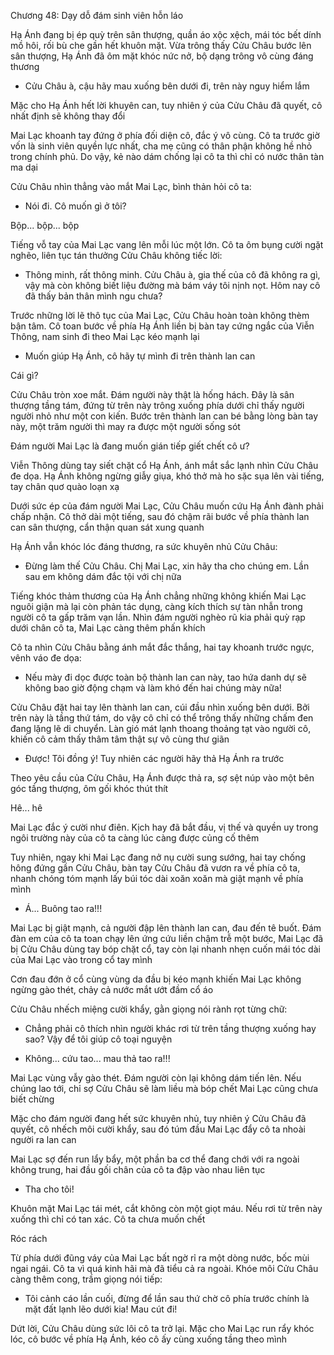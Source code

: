 




Chương 48: Dạy dỗ đám sinh viên hỗn láo

Hạ Ánh đang bị ép quỳ trên sân thượng, quần áo xộc xệch, mái tóc bết dính mồ hôi, rối bù che gần hết khuôn mặt. Vừa trông thấy Cửu Châu bước lên sân thượng, Hạ Ánh đã ôm mặt khóc nức nở, bộ dạng trông vô cùng đáng thương

- Cửu Châu à, cậu hãy mau xuống bên dưới đi, trên này nguy hiểm lắm

Mặc cho Hạ Ánh hết lời khuyên can, tuy nhiên ý của Cửu Châu đã quyết, cô nhất định sẽ không thay đổi

Mai Lạc khoanh tay đứng ở phía đối diện cô, đắc ý vô cùng. Cô ta trước giờ vốn là sinh viên quyền lực nhất, cha mẹ cũng có thân phận không hề nhỏ trong chính phủ. Do vậy, kẻ nào dám chống lại cô ta thì chỉ có nước thân tàn ma dại

Cửu Châu nhìn thẳng vào mắt Mai Lạc, bình thản hỏi cô ta:

- Nói đi. Cô muốn gì ở tôi?

Bộp... bộp... bộp

Tiếng vỗ tay của Mai Lạc vang lên mỗi lúc một lớn. Cô ta ôm bụng cười ngặt nghẽo, liên tục tán thưởng Cửu Châu không tiếc lời:

- Thông minh, rất thông minh. Cửu Châu à, gia thế của cô đã không ra gì, vậy mà còn không biết liệu đường mà bám váy tôi nịnh nọt. Hôm nay cô đã thấy bản thân mình ngu chưa?


Trước những lời lẽ thô tục của Mai Lạc, Cửu Châu hoàn toàn không thèm bận tâm. Cô toan bước về phía Hạ Ánh liền bị bàn tay cứng ngắc của Viễn Thông, nam sinh đi theo Mai Lạc kéo mạnh lại

- Muốn giúp Hạ Ánh, cô hãy tự mình đi trên thành lan can

Cái gì?

Cửu Châu tròn xoe mắt. Đám người này thật là hống hách. Đây là sân thượng tầng tám, đứng từ trên này trông xuống phía dưới chỉ thấy người người nhỏ như một con kiến. Bước trên thành lan can bé bằng lòng bàn tay này, một trăm người thì may ra được một người sống sót

Đám người Mai Lạc là đang muốn gián tiếp giết chết cô ư?

Viễn Thông dùng tay siết chặt cổ Hạ Ánh, ánh mắt sắc lạnh nhìn Cửu Châu đe dọa. Hạ Ánh không ngừng giẫy giụa, khó thở mà ho sặc sụa lên vài tiếng, tay chân quơ quào loạn xạ

Dưới sức ép của đám người Mai Lạc, Cửu Châu muốn cứu Hạ Ánh đành phải chấp nhận. Cô thở dài một tiếng, sau đó chậm rãi bước về phía thành lan can sân thượng, cẩn thận quan sát xung quanh

Hạ Ánh vẫn khóc lóc đáng thương, ra sức khuyên nhủ Cửu Châu:

- Đừng làm thế Cửu Châu. Chị Mai Lạc, xin hãy tha cho chúng em. Lần sau em không dám đắc tội với chị nữa

Tiếng khóc thảm thương của Hạ Ánh chẳng những không khiến Mai Lạc nguôi giận mà lại còn phản tác dụng, càng kích thích sự tàn nhẫn trong người cô ta gấp trăm vạn lần. Nhìn đám người nghèo rũ kia phải quỳ rạp dưới chân cô ta, Mai Lạc càng thêm phấn khích

Cô ta nhìn Cửu Châu bằng ánh mắt đắc thắng, hai tay khoanh trước ngực, vênh váo đe dọa:

- Nếu mày đi dọc được toàn bộ thành lan can này, tao hứa danh dự sẽ không bao giờ động chạm và làm khó đến hai chúng mày nữa!


Cửu Châu đặt hai tay lên thành lan can, cúi đầu nhìn xuống bên dưới. Bởi trên này là tầng thứ tám, do vậy cô chỉ có thể trông thấy những chấm đen đang lặng lẽ di chuyển. Làn gió mát lạnh thoang thoảng tạt vào người cô, khiến cô cảm thấy thâm tâm thật sự vô cùng thư giãn

- Được! Tôi đồng ý! Tuy nhiên các người hãy thả Hạ Ánh ra trước

Theo yêu cầu của Cửu Châu, Hạ Ánh được thả ra, sợ sệt núp vào một bên góc tầng thượng, ôm gối khóc thút thít

Hê... hê

Mai Lạc đắc ý cười như điên. Kịch hay đã bắt đầu, vị thế và quyền uy trong ngôi trường này của cô ta càng lúc càng được củng cố thêm

Tuy nhiên, ngay khi Mai Lạc đang nở nụ cười sung sướng, hai tay chống hông đứng gần Cửu Châu, bàn tay Cửu Châu đã vươn ra về phía cô ta, nhanh chóng tóm mạnh lấy búi tóc dài xoăn xoăn mà giật mạnh về phía mình

- Á... Buông tao ra!!!

Mai Lạc bị giật mạnh, cả người đập lên thành lan can, đau đến tê buốt. Đám đàn em của cô ta toan chạy lên ứng cứu liền chậm trễ một bước, Mai Lạc đã bị Cửu Châu dùng tay bóp chặt cổ, tay còn lại nhanh nhẹn cuốn mái tóc dài của Mai Lạc vào trong cổ tay mình

Cơn đau đớn ở cổ cùng vùng da đầu bị kéo mạnh khiến Mai Lạc không ngừng gào thét, chảy cả nước mắt ướt đầm cổ áo

Cửu Châu nhếch miệng cười khẩy, gằn giọng nói rành rọt từng chữ:

- Chẳng phải cô thích nhìn người khác rơi từ trên tầng thượng xuống hay sao? Vậy để tôi giúp cô toại nguyện

- Không... cứu tao... mau thả tao ra!!!

Mai Lạc vùng vẫy gào thét. Đám người còn lại không dám tiến lên. Nếu chúng lao tới, chỉ sợ Cửu Châu sẽ làm liều mà bóp chết Mai Lạc cũng chưa biết chừng

Mặc cho đám người đang hết sức khuyên nhủ, tuy nhiên ý Cửu Châu đã quyết, cô nhếch môi cười khẩy, sau đó túm đầu Mai Lạc đẩy cô ta nhoài người ra lan can

Mai Lạc sợ đến run lẩy bẩy, một phần ba cơ thể đang chới với ra ngoài không trung, hai đầu gối chân của cô ta đập vào nhau liên tục

- Tha cho tôi!

Khuôn mặt Mai Lạc tái mét, cắt không còn một giọt máu. Nếu rơi từ trên này xuống thì chỉ có tan xác. Cô ta chưa muốn chết

Róc rách

Từ phía dưới đũng váy của Mai Lạc bất ngờ rỉ ra một dòng nước, bốc mùi ngai ngái. Cô ta vì quá kinh hãi mà đã tiểu cả ra ngoài. Khóe môi Cửu Châu càng thêm cong, trầm giọng nói tiếp:

- Tôi cảnh cáo lần cuối, đừng để lần sau thứ chờ cô phía trước chính là mặt đất lạnh lẽo dưới kia! Mau cút đi!

Dứt lời, Cửu Châu dùng sức lôi cô ta trở lại. Mặc cho Mai Lạc run rẩy khóc lóc, cô bước về phía Hạ Ánh, kéo cô ấy cùng xuống tầng theo mình




